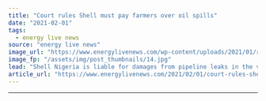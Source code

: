 ```yaml
---
title: "Court rules Shell must pay farmers over oil spills"
date: "2021-02-01"
tags: 
  - energy live news
source: "energy live news"
image_url: "https://www.energylivenews.com/wp-content/uploads/2021/01/rs1350_child-standing-at-oil-polluted-river-banks-at-home-town-goi-e1611925312341_720x412.jpg"
image_fp: "/assets/img/post_thumbnails/14.jpg"
lead: "Shell Nigeria is liable for damages from pipeline leaks in the villages of Oruma and Goi, the Hague Court of Appeals said in a ruling"
article_url: "https://www.energylivenews.com/2021/02/01/court-rules-shell-must-pay-farmers-over-oil-spills/"
---
```


---
